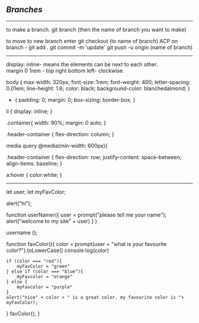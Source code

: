 
## *Branches*

****

to make a branch. 
git branch (then the name of branch you want to make)  

to move to new branch enter
git checkout (to name of branch)
ACP on branch - 
git add . 
git commit -m 'update'
git push -u origin (name of branch)

****  

display: inline- means the elements can be next to each other.  
margin 0 1rem  - top right bottom left- clockwise. 

body {
    max-width: 320px;
    font-size: 1rem;
    font-weight: 400;
    letter-spacing: 0.01em;
    line-height: 1.6;
    color: black;
    background-color: blanchedalmond;
}

* {
    padding: 0;
    margin: 0;
    box-sizing: border-box;
}

li {
    display: inline;
}

.container{
    width: 90%;
    margin: 0 auto;
}

.header-container {
    flex-direction: column;
}

media query
@media(min-width: 600px){

.header-container {
    flex-direction: row;
    justify-content: space-between;
    align-items: baseline;
}

a:hover {
    color:white;
}





****

let user;
let myFavColor;


alert("hi");

function userNamer({
    user = prompt("please tell me your name");
    alert("welcome to my site" + user)
}
)

username ();

function favColor(){
    color = prompt(user + "what is your favourite color?").toLowerCase()
    console.log(color)

    if (color === "red"){
        myFavColor = "green"
    } else if (color === "blue"){
        myFavcolor = "orange"
    } else {
        myFavcolor = "purple"
    }
    alert("nice" + color + " is a great color. my favourite color is "+ myFavColor);
}
favColor();
}

